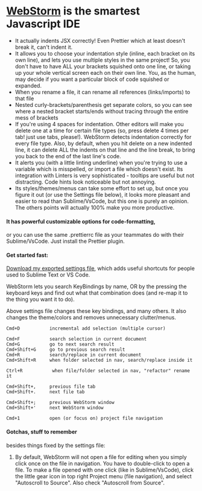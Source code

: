 # [WebStorm](https://www.jetbrains.com/webstorm/) is the smartest Javascript IDE  
* It actually indents JSX correctly! Even Prettier which at least doesn't break it, can't indent it.  
* It allows you to choose your indentation style (inline, each bracket on its own line), and lets you use multiple styles in the same project! So, you don't have to have ALL your brackets squished onto one line, or taking up your whole vertical screen each on their own line. You, as the human, may decide if you want a particular block of code squished or expanded.  
* When you rename a file, it can rename all references (links/imports) to that file  
* Nested curly-brackets/parenthesis get separate colors, so you can see where a nested bracket starts/ends without tracing through the entire mess of brackets  
* If you're using 4 spaces for indentation. Other editors will make you delete one at a time for certain file types (so, press delete 4 times per tab! just use tabs, please!). WebStorm detects indentation correctly for every file type. Also, by default, when you hit delete on a new indented line, it can delete ALL the indents on that line and the line break, to bring you back to the end of the last line's code.  
* It alerts you (with a little linting underline) when you're trying to use a variable which is misspelled, or import a file which doesn't exist. Its integration with Linters is very sophisticated - tooltips are useful but not distracting. Code hints look noticeable but not annoying.  
* Its styles/themes/menus can take some effort to set up, but once you figure it out (or use the Settings file below), it looks more pleasant and easier to read than Sublime/VsCode, but this one is purely an opinion. The others points will actually 100% make you more productive.  
  
#### It has powerful customizable options for code-formatting,  
or you can use the same .prettierrc file as your teammates do with their Sublime/VsCode. Just install the Prettier plugin.  
  
#### Get started fast:  
[Download my exported settings file](https://github.com/paulshorey/notes/raw/master/files/linked/WebStormSettings.zip), which adds useful shortcuts for people used to Sublime Text or VS Code.  
  
WebStorm lets you search KeyBindings by name, OR by the pressing the keyboard keys and find out what that combination does (and re-map it to the thing you want it to do).  
  
Above settings file changes these key bindings, and many others. It also changes the theme/colors and removes unnecessary clutter/menus.  
```  
Cmd+D           incremental add selection (multiple cursor)  
  
Cmd+F           search selection in current document  
Cmd+G           go to next search result  
Cmd+Shift+G     go to previous search result  
Cmd+R           search/replace in current document  
Cmd+Shift+R     when folder selected in nav, search/replace inside it  
  
Ctrl+R           when file/folder selected in nav, "refactor" rename it  
  
Cmd+Shift+,     previous file tab  
Cmd+Shift+.     next file tab  
  
Cmd+Shift+;     previous WebStorm window  
Cmd+Shift+'     next WebStorm window  
  
Cmd+1           open (or focus on) project file navigation  
```  
  
#### Gotchas, stuff to remember  
besides things fixed by the settings file:  
  
1. By default, WebStorm will not open a file for editing when you simply click once on the file in navigation. You have to double-click to open a file. To make a file opened with one click (like in Sublime/VsCode), click the little gear icon in top right Project menu (file navigation), and select "Autoscroll to Source". Also check "Autoscroll from Source".  
  
  
  
